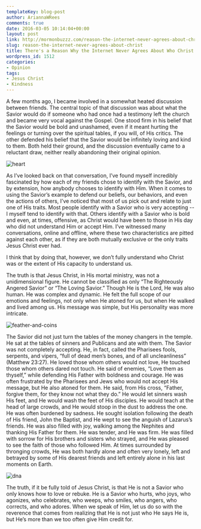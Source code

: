 ```yaml
---
templateKey: blog-post
author: AriannaWRees
comments: true
date: 2016-03-05 10:14:04+00:00
layout: post
link: http://mormonbuzzz.com/reason-the-internet-never-agrees-about-christ/
slug: reason-the-internet-never-agrees-about-christ
title: There's a Reason Why the Internet Never Agrees About Who Christ Was
wordpress_id: 1512
categories:
- Opinion
tags:
- Jesus Christ
- Kindness
---
```


A few months ago, I became involved in a somewhat heated discussion between friends. The central topic of that discussion was about what the Savior would do if someone who had once had a testimony left the church and became very vocal against the Gospel. One stood firm in his belief that the Savior would be bold and unashamed, even if it meant hurting the feelings or turning over the spiritual tables, if you will, of His critics. The other defended his belief that the Savior would be infinitely loving and kind to them. Both held their ground, and the discussion eventually came to a reluctant draw, neither really abandoning their original opinion.



![heart](/img/heart.jpg)



As I’ve looked back on that conversation, I’ve found myself incredibly fascinated by how each of my friends chose to identify with the Savior, and by extension, how anybody chooses to identify with Him. When it comes to using the Savior’s example to defend our beliefs, our behaviors, and even the actions of others, I’ve noticed that most of us pick out and relate to just one of His traits. Most people identify with a Savior who is very accepting -- I myself tend to identify with that. Others identify with a Savior who is bold and even, at times, offensive, as Christ would have been to those in His day who did not understand Him or accept Him. I’ve witnessed many conversations, online and offline, where these two characteristics are pitted against each other, as if they are both mutually exclusive or the only traits Jesus Christ ever had.

I think that by doing that, however, we don’t fully understand who Christ was or the extent of His capacity to understand us.

The truth is that Jesus Christ, in His mortal ministry, was not a unidimensional figure. He cannot be classified as only “The Righteously Angered Savior” or “The Loving Savior.” Though He is the Lord, He was also human. He was complex and dynamic. He felt the full scope of our emotions and feelings, not only when He atoned for us, but when He walked and lived among us. His message was simple, but His personality was more intricate.



![feather-and-coins](/img/feather-and-coin.png)



The Savior did not just turn the tables of the money changers in the temple. He sat at the tables of sinners and Publicans and ate with them. The Savior was not completely accepting. He, in fact, called the Pharisees fools, serpents, and vipers, “full of dead men’s bones, and of all uncleanliness” (Matthew 23:27). He loved those whom others would not love, He touched those whom others dared not touch. He said of enemies, “Love them as thyself,” while defending His Father with boldness and courage. He was often frustrated by the Pharisees and Jews who would not accept His message, but He also atoned for them. He said, from His cross, “Father, forgive them, for they know not what they do.” He would let sinners wash His feet, and He would wash the feet of His disciples. He would teach at the head of large crowds, and He would stoop in the dust to address the one. He was often burdened by sadness. He sought isolation following the death of His friend, John the Baptist, and He wept to see the anguish of Lazarus’s friends. He was also filled with joy, walking among the Nephites and thanking His Father for them. He was tender, and He was firm. He was filled with sorrow for His brothers and sisters who strayed, and He was pleased to see the faith of those who followed Him. At times surrounded by thronging crowds, He was both hardly alone and often very lonely, left and betrayed by some of His dearest friends and left entirely alone in his last moments on Earth.



![dna](/img/dna.png)



The truth, if it be fully told of Jesus Christ, is that He is not a Savior who only knows how to love or rebuke. He is a Savior who hurts, who joys, who agonizes, who celebrates, who weeps, who smiles, who angers, who corrects, and who adores. When we speak of Him, let us do so with the reverence that comes from realizing that He is not just who He says He is, but He’s more than we too often give Him credit for.
